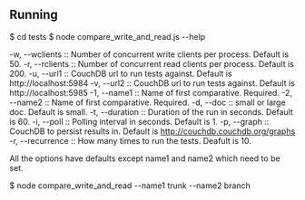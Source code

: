 ## Running

  $ cd tests
  $ node compare_write_and_read.js --help
  
  -w,  --wclients :: Number of concurrent write clients per process. Default is 50.
  -r,  --rclients :: Number of concurrent read clients per process. Default is 200.
  -u,  --url1 :: CouchDB url to run tests against. Default is http://localhost:5984
  -v,  --url2 :: CouchDB url to run tests against. Default is http://localhost:5985
  -1,  --name1 :: Name of first comparative. Required.
  -2,  --name2 :: Name of first comparative. Required.
  -d,  --doc :: small or large doc. Default is small.
  -t,  --duration :: Duration of the run in seconds. Default is 60.
  -i,  --poll :: Polling interval in seconds. Default is 1.
  -p,  --graph :: CouchDB to persist results in. Default is http://couchdb.couchdb.org/graphs
  -r,  --recurrence :: How many times to run the tests. Deafult is 10.
  
All the options have defaults except name1 and name2 which need to be set.

  $ node compare_write_and_read --name1 trunk --name2 branch



